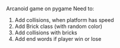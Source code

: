 Arcanoid game on pygame
Need to:
1) Add collisions, when platform has speed
2) Add Brick class (with random color)
3) Add collisions with bricks
4) Add end words if player win or lose

